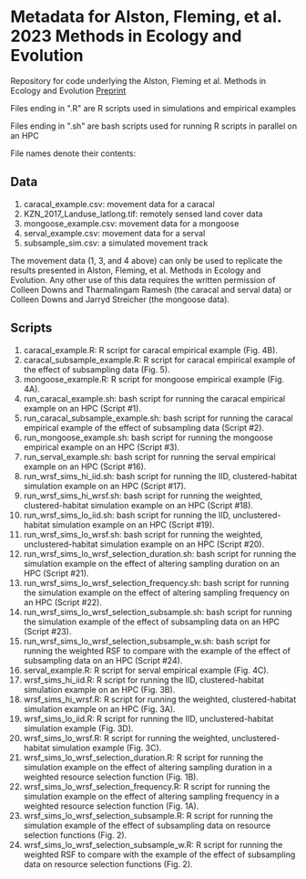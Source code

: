 # Metadata for Alston, Fleming, et al. 2023 Methods in Ecology and Evolution
Repository for code underlying the Alston, Fleming et al. Methods in Ecology and Evolution [Preprint](https://doi.org/10.1101/2022.04.21.489059)

Files ending in ".R" are R scripts used in simulations and empirical examples

Files ending in ".sh" are bash scripts used for running R scripts in parallel on an HPC

File names denote their contents:

## Data

1. caracal_example.csv: movement data for a caracal
2. KZN_2017_Landuse_latlong.tif: remotely sensed land cover data
3. mongoose_example.csv: movement data for a mongoose
4. serval_example.csv: movement data for a serval
5. subsample_sim.csv: a simulated movement track

The movement data (1, 3, and 4 above) can only be used to replicate the results presented in Alston, Fleming, et al. Methods in Ecology and Evolution. Any other use of this data requires the written permission of Colleen Downs and Tharmalingam Ramesh (the caracal and serval data) or Colleen Downs and Jarryd Streicher (the mongoose data).

## Scripts
1. caracal_example.R: R script for caracal empirical example (Fig. 4B).
2. caracal_subsample_example.R: R script for caracal empirical example of the effect of subsampling data (Fig. 5).
3. mongoose_example.R: R script for mongoose empirical example (Fig. 4A).
4. run_caracal_example.sh: bash script for running the caracal empirical example on an HPC (Script #1).
5. run_caracal_subsample_example.sh: bash script for running the caracal empirical example of the effect of subsampling data (Script #2).
6. run_mongoose_example.sh: bash script for running the mongoose empirical example on an HPC (Script #3).
7. run_serval_example.sh: bash script for running the serval empirical example on an HPC (Script #16).
8. run_wrsf_sims_hi_iid.sh: bash script for running the IID, clustered-habitat simulation example on an HPC (Script #17).
9. run_wrsf_sims_hi_wrsf.sh: bash script for running the weighted, clustered-habitat simulation example on an HPC (Script #18).
10. run_wrsf_sims_lo_iid.sh: bash script for running the IID, unclustered-habitat simulation example on an HPC (Script #19).
11. run_wrsf_sims_lo_wrsf.sh: bash script for running the weighted, unclustered-habitat simulation example on an HPC (Script #20).
12. run_wrsf_sims_lo_wrsf_selection_duration.sh: bash script for running the simulation example on the effect of altering sampling duration on an HPC (Script #21).
13. run_wrsf_sims_lo_wrsf_selection_frequency.sh: bash script for running the simulation example on the effect of altering sampling frequency on an HPC (Script #22).
14. run_wrsf_sims_lo_wrsf_selection_subsample.sh: bash script for running the simulation example of the effect of subsampling data on an HPC (Script #23).
15. run_wrsf_sims_lo_wrsf_selection_subsample_w.sh: bash script for running the weighted RSF to compare with the example of the effect of subsampling data on an HPC (Script #24).
16. serval_example.R: R script for serval empirical example (Fig. 4C).
17. wrsf_sims_hi_iid.R: R script for running the IID, clustered-habitat simulation example on an HPC (Fig. 3B).
18. wrsf_sims_hi_wrsf.R: R script for running the weighted, clustered-habitat simulation example on an HPC (Fig. 3A).
19. wrsf_sims_lo_iid.R: R script for running the IID, unclustered-habitat simulation example (Fig. 3D).
20. wrsf_sims_lo_wrsf.R: R script for running the weighted, unclustered-habitat simulation example (Fig. 3C).
21. wrsf_sims_lo_wrsf_selection_duration.R: R script for running the simulation example on the effect of altering sampling duration in a weighted resource selection function (Fig. 1B).
22. wrsf_sims_lo_wrsf_selection_frequency.R: R script for running the simulation example on the effect of altering sampling frequency in a weighted resource selection function (Fig. 1A).
23. wrsf_sims_lo_wrsf_selection_subsample.R: R script for running the simulation example of the effect of subsampling data on resource selection functions (Fig. 2).
24. wrsf_sims_lo_wrsf_selection_subsample_w.R: R script for running the weighted RSF to compare with the example of the effect of subsampling data on resource selection functions (Fig. 2).
